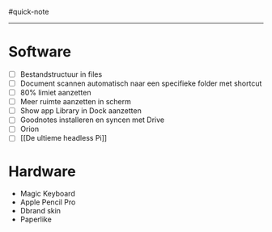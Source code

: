 #quick-note

---

# Software


- [ ] Bestandstructuur in files
- [ ] Document scannen automatisch naar een specifieke folder met shortcut
- [ ] 80% limiet aanzetten
- [ ] Meer ruimte aanzetten in scherm
- [ ] Show app Library in Dock aanzetten
- [ ] Goodnotes installeren en syncen met Drive
- [ ] Orion
- [ ] [[De ultieme headless Pi]]

# Hardware
- Magic Keyboard
- Apple Pencil Pro
- Dbrand skin
- Paperlike
